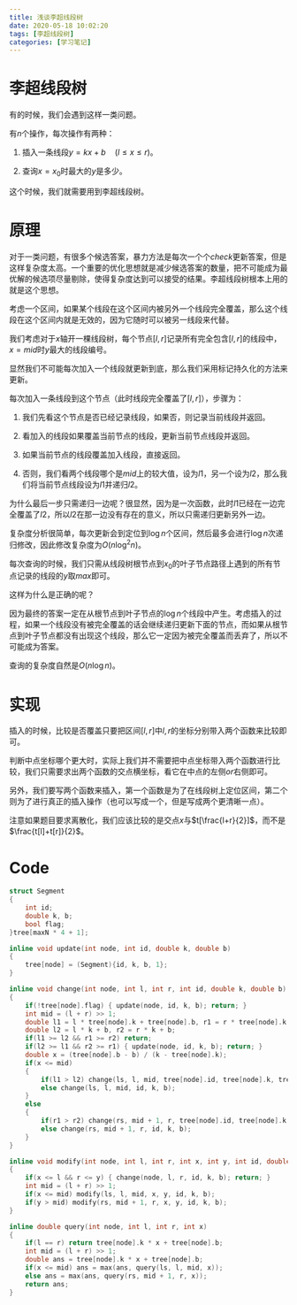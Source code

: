 ```yaml
---
title: 浅谈李超线段树
date: 2020-05-18 10:02:20
tags: [李超线段树]
categories: [学习笔记]
---
```


# 李超线段树

有的时候，我们会遇到这样一类问题。

有$n$个操作，每次操作有两种：

1. 插入一条线段$y=kx+b\quad(l\le x\le r)$。

2. 查询$x=x_0$时最大的$y$是多少。

这个时候，我们就需要用到李超线段树。

<!--more-->

# 原理

对于一类问题，有很多个候选答案，暴力方法是每次一个个$check$更新答案，但是这样复杂度太高。一个重要的优化思想就是减少候选答案的数量，把不可能成为最优解的候选项尽量剔除，使得复杂度达到可以接受的结果。李超线段树根本上用的就是这个思想。

考虑一个区间，如果某个线段在这个区间内被另外一个线段完全覆盖，那么这个线段在这个区间内就是无效的，因为它随时可以被另一线段来代替。

我们考虑对于$x$轴开一棵线段树，每个节点$[l,r]$记录所有完全包含$[l,r]$的线段中，$x=mid$时$y$最大的线段编号。

显然我们不可能每次加入一个线段就更新到底，那么我们采用标记持久化的方法来更新。

每次加入一条线段到这个节点（此时线段完全覆盖了$[l,r]$），步骤为：

1. 我们先看这个节点是否已经记录线段，如果否，则记录当前线段并返回。

2. 看加入的线段如果覆盖当前节点的线段，更新当前节点线段并返回。

3. 如果当前节点的线段覆盖加入线段，直接返回。

4. 否则，我们看两个线段哪个是$mid$上的较大值，设为$l1$，另一个设为$l2$，那么我们将当前节点线段设为$l1$并递归$l2$。

为什么最后一步只需递归一边呢？很显然，因为是一次函数，此时$l1$已经在一边完全覆盖了$l2$，所以$l2$在那一边没有存在的意义，所以只需递归更新另外一边。

复杂度分析很简单，每次更新会到定位到$\log n$个区间，然后最多会进行$\log n$次递归修改，因此修改复杂度为$O(n\log^2n)$。

每次查询的时候，我们只需从线段树根节点到$x_0$的叶子节点路径上遇到的所有节点记录的线段的$y$取$max$即可。

这样为什么是正确的呢？

因为最终的答案一定在从根节点到叶子节点的$\log n$个线段中产生。考虑插入的过程，如果一个线段没有被完全覆盖的话会继续递归更新下面的节点，而如果从根节点到叶子节点都没有出现这个线段，那么它一定因为被完全覆盖而丢弃了，所以不可能成为答案。

查询的复杂度自然是$O(n\log n)$。

# 实现

插入的时候，比较是否覆盖只要把区间$[l,r]$中$l,r$的坐标分别带入两个函数来比较即可。

判断中点坐标哪个更大时，实际上我们并不需要把中点坐标带入两个函数进行比较，我们只需要求出两个函数的交点横坐标，看它在中点的左侧$or$右侧即可。

另外，我们要写两个函数来插入，第一个函数是为了在线段树上定位区间，第二个则为了进行真正的插入操作（也可以写成一个，但是写成两个更清晰一点）。

注意如果题目要求离散化，我们应该比较的是交点$x$与$t[\frac{l+r}{2}]$，而不是$\frac{t[l]+t[r]}{2}$。

# Code

```c++
struct Segment
{
    int id;
    double k, b;
    bool flag;
}tree[maxN * 4 + 1];

inline void update(int node, int id, double k, double b)
{
	tree[node] = (Segment){id, k, b, 1};
}

inline void change(int node, int l, int r, int id, double k, double b)
{
	if(!tree[node].flag) { update(node, id, k, b); return; }
	int mid = (l + r) >> 1;
	double l1 = l * tree[node].k + tree[node].b, r1 = r * tree[node].k + tree[node].b;
	double l2 = l * k + b, r2 = r * k + b;
	if(l1 >= l2 && r1 >= r2) return;
	if(l2 >= l1 && r2 >= r1) { update(node, id, k, b); return; }
	double x = (tree[node].b - b) / (k - tree[node].k);
	if(x <= mid)
	{
		if(l1 > l2) change(ls, l, mid, tree[node].id, tree[node].k, tree[node].b), update(node, id, k, b);
		else change(ls, l, mid, id, k, b);
	}
	else
	{
		if(r1 > r2) change(rs, mid + 1, r, tree[node].id, tree[node].k, tree[node].b), update(node, id, k, b);
		else change(rs, mid + 1, r, id, k, b);
	}
}

inline void modify(int node, int l, int r, int x, int y, int id, double k, double b)
{
	if(x <= l && r <= y) { change(node, l, r, id, k, b); return; }
	int mid = (l + r) >> 1;
	if(x <= mid) modify(ls, l, mid, x, y, id, k, b);
	if(y > mid) modify(rs, mid + 1, r, x, y, id, k, b);
}

inline double query(int node, int l, int r, int x)
{
	if(l == r) return tree[node].k * x + tree[node].b;
	int mid = (l + r) >> 1; 
    double ans = tree[node].k * x + tree[node].b;
	if(x <= mid) ans = max(ans, query(ls, l, mid, x));
	else ans = max(ans, query(rs, mid + 1, r, x));
	return ans;
}
```



